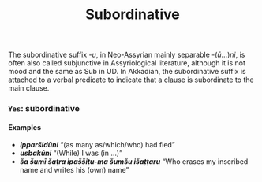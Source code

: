 ﻿---
layout: feature
title: 'Subordinative'
shortdef: 'subordinative'
udver: '2'
---

The subordinative suffix -_u_, in Neo-Assyrian mainly separable -(_ū_…)_ni_, is often also called subjunctive in Assyriological literature, although it is not mood and the same as Sub in UD. In Akkadian, the subordinative suffix is attached to a verbal predicate to indicate that a clause is subordinate to the main clause.

### <a name="Yes">`Yes`</a>: subordinative

#### Examples
* _<b>ipparšidūni</b>_ “(as many as/which/who) had fled”
* _<b>usbakūni</b>_ “(While) I was (in …)”
* _<b>ša šumī šaṭra ipaššiṭu-ma šumšu išaṭṭaru</b>_ “Who erases my inscribed name and writes his (own) name”
<!-- Interlanguage links updated Pá kvě 14 11:08:41 CEST 2021 -->

